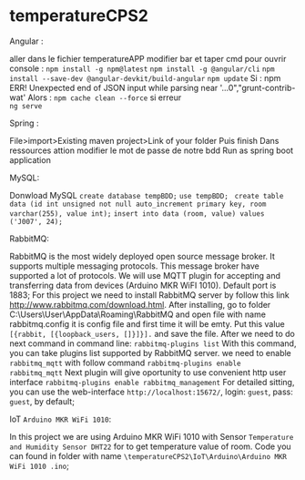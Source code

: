 # temperatureCPS2

Angular : 

aller dans le fichier temperatureAPP modifier bar et taper cmd pour ouvrir console :
```npm install -g npm@latest```
```npm install -g @angular/cli```
```npm install --save-dev @angular-devkit/build-angular```
```npm update```
Si : npm ERR! Unexpected end of JSON input while parsing near '...0","grunt-contrib-wat'
Alors : ```npm cache clean --force```
si erreur  
```ng serve```

Spring : 

File>import>Existing maven project>Link of your folder
Puis finish 
Dans ressources attion modifier le mot de passe de notre bdd
Run as spring boot application 

MySQL: 

Donwload MySQL
```create database tempBDD;```
```use tempBDD; ```
```create table data (id int unsigned not null auto_increment primary key, room varchar(255), value int);```
```insert into data (room, value) values ('J007', 24);```

RabbitMQ:

RabbitMQ is the most widely deployed open source message broker. It supports multiple messaging protocols. This message broker have supported a lot of protocols. We will use MQTT plugin for accepting and transferring data from devices (Arduino MKR WiFI 1010).
Default port is 1883;
For this project we need to install RabbitMQ server by follow this link http://www.rabbitmq.com/download.html.
After installing, go to folder C:\Users\User\AppData\Roaming\RabbitMQ and open file with name rabbitmq.config it is config file and first time it will be emty. 
Put this value `[{rabbit, [{loopback_users, []}]}].` and save the file.
After we need to do next command in command line:
            ```rabbitmq-plugins list```
With this command, you can take plugins list supported by RabbitMQ server. we need to enable `rabbitmq_mqtt` with follow command
            ```rabbitmq-plugins enable rabbitmq_mqtt```
Next plugin will give oportunity to use convenient http user interface
            ```rabbitmq-plugins enable rabbitmq_management```
For detailed sitting, you can use the web-interface `http://localhost:15672/`, login: `guest`, pass: `guest`, by default;

IoT `Arduino MKR WiFi 1010`:

In this project we are using Arduino MKR WiFi 1010 with Sensor `Temperature and Humidity Sensor DHT22` for to get temperature value of room. 
Code you can found in folder with name `\temperatureCPS2\IoT\Arduino\Arduino MKR WiFi 1010 .ino`;

